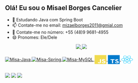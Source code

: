 ## Olá! Eu sou o Misael Borges Cancelier


- 🌱 Estudando Java com Spring Boot
- 📫 Contate-me no email: mizaelborges2011@gmial.com
- 📱 Contate-me no número: +55 (48)9 9681-4955
- 😄 Pronomes: Ele/Dele

<div align="center">
  <a href="https://github.com/misaelborges">
    <img height="180em" src="https://github-readme-stats.vercel.app/api?username=misaelborges&show_icons=true&theme=tokyonight&include_all_commits=true&count_private=true"/>
  <img height="180em" src="https://github-readme-stats.vercel.app/api/top-langs/?username=misaelborges&layout=compact&langs_count=7&theme=tokyonight"/>
</div>

<div style="display: inline_block"><br>
  <img align="center" alt="Misa-Java" height="30" width="40" src="https://cdn.jsdelivr.net/gh/devicons/devicon/icons/java/java-original.svg">
  <img align="center" alt="Misa-Spring" height="30" width="40" src="https://cdn.jsdelivr.net/gh/devicons/devicon/icons/spring/spring-original.svg" />
  <img align="center" alt="Misa-MySQL" height="30" width="40" src="https://cdn.jsdelivr.net/gh/devicons/devicon/icons/mysql/mysql-original.svg" />
  <img align="center" alt="Rafa-Js" height="30" width="40" src="https://raw.githubusercontent.com/devicons/devicon/master/icons/javascript/javascript-plain.svg">
  <img align="center" alt="Rafa-Ts" height="30" width="40" src="https://raw.githubusercontent.com/devicons/devicon/master/icons/typescript/typescript-plain.svg">
  <img align="center" alt="Rafa-React" height="30" width="40" src="https://raw.githubusercontent.com/devicons/devicon/master/icons/react/react-original.svg">
</div>
  
##

<div> 
  <a href="https://www.instagram.com/mizael.borges/" target="_blank"><img src="https://img.shields.io/badge/-Instagram-%23E4405F?style=for-the-badge&logo=instagram&logoColor=white" target="_blank"></a>
  <a href = "mailto:mizaelborges2011@gmail.com"><img src="https://img.shields.io/badge/-Gmail-%23333?style=for-the-badge&logo=gmail&logoColor=white" target="_blank"></a>
  <a href="https://www.linkedin.com/in/misael-borges-cancelier/" target="_blank"><img src="https://img.shields.io/badge/-LinkedIn-%230077B5?style=for-the-badge&logo=linkedin&logoColor=white" target="_blank"></a> 
 <div> 
 
</div>
